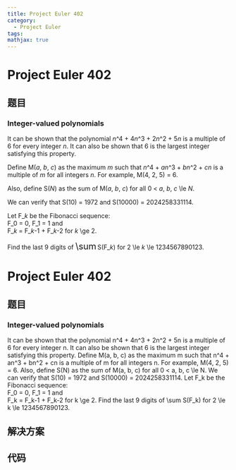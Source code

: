 ```yaml
---
title: Project Euler 402
category:
  - Project Euler
tags:
mathjax: true
---
```

<escape><!-- more --></escape>
    
# Project Euler 402
## 题目
### Integer-valued polynomials



It can be shown that the polynomial <var>n</var>^4 + 4<var>n</var>^3 + 2<var>n</var>^2 + 5<var>n</var> is a multiple of 6 for every integer <var>n</var>. It can also be shown that 6 is the largest integer satisfying this property.


Define M(<var>a</var>, <var>b</var>, <var>c</var>) as the maximum <var>m</var> such that <var>n</var>^4 + <var>a</var><var>n</var>^3 + <var>b</var><var>n</var>^2 + <var>c</var><var>n</var> is a multiple of <var>m</var> for all integers <var>n</var>. For example, M(4, 2, 5) = 6.


Also, define S(<var>N</var>) as the sum of M(<var>a</var>, <var>b</var>, <var>c</var>) for all 0 < <var>a</var>, <var>b</var>, <var>c</var> \le <var>N</var>.


We can verify that S(10) = 1972 and S(10000) = 2024258331114.


Let F_<var>k</var> be the Fibonacci sequence:<br />
F_0 = 0, F_1 = 1 and<br />
F_<var>k</var> = F_<var>k</var>-1 + F_<var>k</var>-2 for <var>k</var> \ge 2.


Find the last 9 digits of <span style="font-size:larger;"><span style="font-size:larger;">\sum</span></span> S(F_<var>k</var>) for 2 \le <var>k</var> \le 1234567890123.



# Project Euler 402
## 题目
### Integer-valued polynomials

It can be shown that the polynomial n^4 + 4n^3 + 2n^2 + 5n is a multiple of 6 for every integer n. It can also be shown that 6 is the largest integer satisfying this property.
Define M(a, b, c) as the maximum m such that n^4 + an^3 + bn^2 + cn is a multiple of m for all integers n. For example, M(4, 2, 5) = 6.
Also, define S(N) as the sum of M(a, b, c) for all 0 < a, b, c \le N.
We can verify that S(10) = 1972 and S(10000) = 2024258331114.
Let F_k be the Fibonacci sequence:<br>F_0 = 0, F_1 = 1 and<br>F_k = F_k-1 + F_k-2 for k \ge 2.
Find the last 9 digits of \sum S(F_k) for 2 \le k \le 1234567890123.


## 解决方案


## 代码


